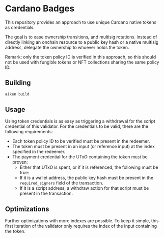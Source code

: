 # Cardano Badges

This repository provides an approach to use unique Cardano native tokens as credentials.

The goal is to ease ownership transitions, and multisig rotations.
Instead of directly linking an onchain resource to a public key hash or a native multisig address, delegate the ownership to whoever holds the token.

Remark: only the token policy ID is verified in this approach, so this should not be used with fungible tokens or NFT collections sharing the same policy ID.

## Building

```sh
aiken build
```

## Usage

Using token credentials is as easy as triggering a withdrawal for the script credential of this validator.
For the credentials to be valid, there are the following requirements:
- Each token policy ID to be verified must be present in the redeemer.
- The token must be present in an input (or reference input) at the index specified in the redeemer.
- The payment credential for the UTxO containing the token must be proven:
  - Either that UTxO is spent, or if it is referenced, the following must be true:
  - If it is a wallet address, the public key hash must be present in the `required_signers` field of the transaction.
  - If it is a script address, a withdraw action for that script must be present in the transaction.

## Optimizations

Further optimizations with more indexes are possible.
To keep it simple, this first iteration of the validator only requires the index of the input containing the token.
